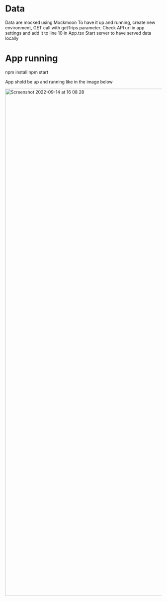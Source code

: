 # Data

Data are mocked using Mockmoon
To have it up and running, create new environment, GET call with getTrips parameter. 
Check API url in app settings and add it to line 10 in App.tsx
Start server to have served data locally

# App running

npm install
npm start

App shold be up and running like in the image below

<img width="1632" alt="Screenshot 2022-09-14 at 16 08 28" src="https://user-images.githubusercontent.com/10913293/190663257-2b5a52f9-c55c-44ee-b7e5-8b65233f3259.png">
